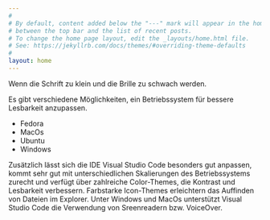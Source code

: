 ```yaml
---
#
# By default, content added below the "---" mark will appear in the home page
# between the top bar and the list of recent posts.
# To change the home page layout, edit the _layouts/home.html file.
# See: https://jekyllrb.com/docs/themes/#overriding-theme-defaults
#
layout: home
---
```


Wenn die Schrift zu klein und die Brille zu schwach werden.

Es gibt verschiedene Möglichkeiten, ein Betriebssystem für bessere Lesbarkeit anzupassen. 

- Fedora
- MacOs
- Ubuntu
- Windows

Zusätzlich lässt sich die IDE Visual Studio Code besonders gut anpassen, kommt sehr gut mit unterschiedlichen Skalierungen des Betriebssystems zurecht und verfügt über zahlreiche Color-Themes, die Kontrast und Lesbarkeit verbessern. Farbstarke Icon-Themes erleichtern das Auffinden von Dateien im Explorer.
Unter Windows und MacOs unterstützt Visual Studio Code die Verwendung von Sreenreadern bzw. VoiceOver.




